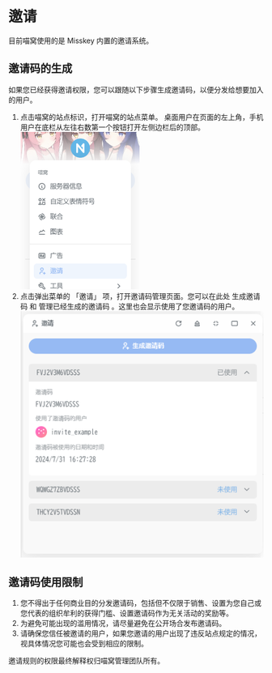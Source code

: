 # 邀请

目前喵窝使用的是 Misskey 内置的邀请系统。

## 邀请码的生成

如果您已经获得邀请权限，您可以跟随以下步骤生成邀请码，以便分发给想要加入的用户。

1. 点击喵窝的站点标识，打开喵窝的站点菜单。 桌面用户在页面的左上角，手机用户在底栏从左往右数第一个按钮打开左侧边栏后的顶部。
   ![站点菜单](./assets/invite-entry.png)
2. 点击弹出菜单的 「邀请」 项，打开邀请码管理页面。您可以在此处 生成邀请码 和 管理已经生成的邀请码 。这里也会显示使用了您邀请码的用户。
   ![邀请码管理页面](./assets/invite-manage.png)

## 邀请码使用限制

1. 您不得出于任何商业目的分发邀请码，包括但不仅限于销售、设置为您自己或您代表的组织牟利的获得门槛、设置邀请码作为无关活动的奖励等。
2. 为避免可能出现的滥用情况，请尽量避免在公开场合发布邀请码。
3. 请确保您信任被邀请的用户，如果您邀请的用户出现了违反站点规定的情况，视具体情况您可能也会受到相应的限制。

邀请规则的权限最终解释权归喵窝管理团队所有。
